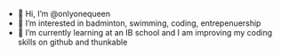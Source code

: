 - 👋 Hi, I’m @onlyonequeen
- 👀 I’m interested in badminton, swimming, coding, entrepenuership
- 🌱 I’m currently learning at an IB school and I am improving my coding skills on github and thunkable

<!---
onlyonequeen/onlyonequeen is a ✨ special ✨ repository because its `README.md` (this file) appears on your GitHub profile.
You can click the Preview link to take a look at your changes.
--->
